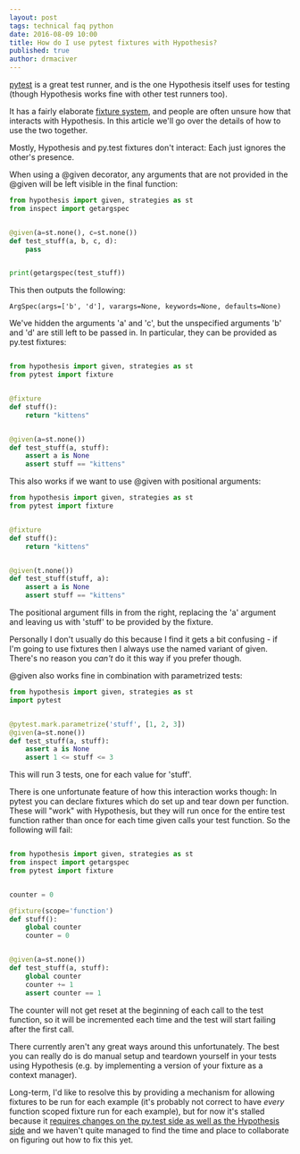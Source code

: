 ```yaml
---
layout: post
tags: technical faq python
date: 2016-08-09 10:00
title: How do I use pytest fixtures with Hypothesis?
published: true
author: drmaciver
---
```


[pytest](http://doc.pytest.org/en/latest/) is a great test runner, and is the one
Hypothesis itself uses for testing (though Hypothesis works fine with other test
runners too).

It has a fairly elaborate [fixture system](http://doc.pytest.org/en/latest/fixture.html),
and people are often unsure how that interacts with Hypothesis. In this article we'll
go over the details of how to use the two together.

<!--more-->

Mostly, Hypothesis and py.test fixtures don't interact: Each just ignores the other's
presence.

When using a @given decorator, any arguments that are not provided in the @given
will be left visible in the final function:

```python
from hypothesis import given, strategies as st
from inspect import getargspec


@given(a=st.none(), c=st.none())
def test_stuff(a, b, c, d):
    pass


print(getargspec(test_stuff))
```

This then outputs the following:

```
ArgSpec(args=['b', 'd'], varargs=None, keywords=None, defaults=None)
```

We've hidden the arguments 'a' and 'c', but the unspecified arguments 'b' and 'd'
are still left to be passed in. In particular, they can be provided as py.test
fixtures:

```python

from hypothesis import given, strategies as st
from pytest import fixture


@fixture
def stuff():
    return "kittens"


@given(a=st.none())
def test_stuff(a, stuff):
    assert a is None
    assert stuff == "kittens"
```

This also works if we want to use @given with positional arguments: 

```python
from hypothesis import given, strategies as st
from pytest import fixture


@fixture
def stuff():
    return "kittens"


@given(t.none())
def test_stuff(stuff, a):
    assert a is None
    assert stuff == "kittens"

```

The positional argument fills in from the right, replacing the 'a'
argument and leaving us with 'stuff' to be provided by the fixture.

Personally I don't usually do this because I find it gets a bit
confusing - if I'm going to use fixtures then I always use the named
variant of given. There's no reason you *can't* do it this way if
you prefer though.

@given also works fine in combination with parametrized tests:

```python
from hypothesis import given, strategies as st
import pytest


@pytest.mark.parametrize('stuff', [1, 2, 3])
@given(a=st.none())
def test_stuff(a, stuff):
    assert a is None
    assert 1 <= stuff <= 3
```

This will run 3 tests, one for each value for 'stuff'.

There is one unfortunate feature of how this interaction works though: In pytest
you can declare fixtures which do set up and tear down per function. These will
"work" with Hypothesis, but they will run once for the entire test function
rather than once for each time given calls your test function. So the following
will fail:

```python

from hypothesis import given, strategies as st
from inspect import getargspec
from pytest import fixture


counter = 0

@fixture(scope='function')
def stuff():
    global counter
    counter = 0


@given(a=st.none())
def test_stuff(a, stuff):
    global counter
    counter += 1
    assert counter == 1
```

The counter will not get reset at the beginning of each call to the test function,
so it will be incremented each time and the test will start failing after the
first call.

There currently aren't any great ways around this unfortunately. The best you can
really do is do manual setup and teardown yourself in your tests using
Hypothesis (e.g. by implementing a version of your fixture as a context manager).

Long-term, I'd like to resolve this by providing a mechanism for allowing fixtures
to be run for each example (it's probably not correct to have *every* function scoped
fixture run for each example), but for now it's stalled because it [requires changes
on the py.test side as well as the Hypothesis side](https://github.com/pytest-dev/pytest/issues/916)
and we haven't quite managed to find the time and place to collaborate on figuring
out how to fix this yet.

